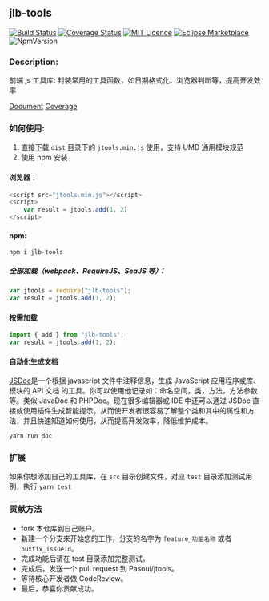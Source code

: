 ## jlb-tools

[![Build Status](https://travis-ci.com/Pasoul/jtools.svg?branch=master)](https://travis-ci.com/Pasoul/jtools)
[![Coverage Status](https://coveralls.io/repos/github/Pasoul/jtools/badge.svg?branch=master)](https://coveralls.io/github/Pasoul/jtools?branch=master)
[![MIT Licence](https://badges.frapsoft.com/os/mit/mit.svg?v=103)](https://opensource.org/licenses/mit-license.php)
[![Eclipse Marketplace](https://img.shields.io/eclipse-marketplace/dt/notepad4e.svg)](https://www.npmjs.com/package/jib-tools)
![NpmVersion](https://img.shields.io/npm/v/npm.svg)

### Description:

前端 js 工具库: 封装常用的工具函数，如日期格式化、浏览器判断等，提高开发效率

[Document](https://pasoul.github.io/jtools/api-docs/)
[Coverage](https://pasoul.github.io/jtools/lcov-report/)

### 如何使用:

1. 直接下载 `dist` 目录下的 `jtools.min.js` 使用，支持 UMD 通用模块规范
2. 使用 npm 安装

#### 浏览器：

```js
<script src="jtools.min.js"></script>
<script>
    var result = jtools.add(1, 2)
</script>
```

#### npm:

`npm i jlb-tools`

##### 全部加载（webpack、RequireJS、SeaJS 等）：

```js
var jtools = require("jlb-tools");
var result = jtools.add(1, 2);
```

#### 按需加载

```js
import { add } from "jlb-tools";
var result = jtools.add(1, 2);
```

#### 自动化生成文档

[JSDoc](http://www.css88.com/doc/jsdoc/about-configuring-jsdoc.html)是一个根据 javascript 文件中注释信息，生成 JavaScript 应用程序或库、模块的 API 文档 的工具。你可以使用他记录如：命名空间，类，方法，方法参数等。类似 JavaDoc 和 PHPDoc。现在很多编辑器或 IDE 中还可以通过 JSDoc 直接或使用插件生成智能提示。从而使开发者很容易了解整个类和其中的属性和方法，并且快速知道如何使用，从而提高开发效率，降低维护成本。

`yarn run doc`

### 扩展

如果你想添加自己的工具库，在 `src` 目录创建文件，对应 `test` 目录添加测试用例，执行 `yarn test`

### 贡献方法

- fork 本仓库到自己账户。
- 新建一个分支来开始您的工作，分支的名字为 `feature_功能名称` 或者 `buxfix_issueId`。
- 完成功能后请在 test 目录添加完整测试。
- 完成后，发送一个 pull request 到 Pasoul/jtools。
- 等待核心开发者做 CodeReview。
- 最后，恭喜你贡献成功。
